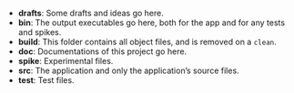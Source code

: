 - **drafts**: Some drafts and ideas go here.
- **bin**: The output executables go here, both for the app and for any tests and spikes.
- **build**: This folder contains all object files, and is removed on a `clean`.
- **doc**: Documentations of this project go here.
- **spike**: Experimental files.
- **src**: The application and only the application’s source files.
- **test**: Test files.
